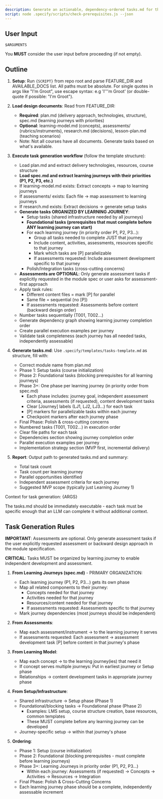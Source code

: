 ```yaml
---
description: Generate an actionable, dependency-ordered tasks.md for the learning module based on available instructional design artifacts.
script: node .specify/scripts/check-prerequisites.js --json
---
```


## User Input

```text
$ARGUMENTS
```

You **MUST** consider the user input before proceeding (if not empty).

## Outline

1. **Setup**: Run `{SCRIPT}` from repo root and parse FEATURE_DIR and AVAILABLE_DOCS list. All paths must be absolute. For single quotes in args like "I'm Groot", use escape syntax: e.g 'I'\''m Groot' (or double-quote if possible: "I'm Groot").

2. **Load design documents**: Read from FEATURE_DIR:
   - **Required**: plan.md (delivery approach, technologies, structure), spec.md (learning journeys with priorities)
   - **Optional**: learning-model.md (concepts), assessments/ (rubrics/instruments), research.md (decisions), lesson-plan.md (teaching scenarios)
   - Note: Not all courses have all documents. Generate tasks based on what's available.

3. **Execute task generation workflow** (follow the template structure):
   - Load plan.md and extract delivery technologies, resources, course structure
   - **Load spec.md and extract learning journeys with their priorities (P1, P2, P3, etc.)**
   - If learning-model.md exists: Extract concepts → map to learning journeys
   - If assessments/ exists: Each file → map assessment to learning journeys
   - If research.md exists: Extract decisions → generate setup tasks
   - **Generate tasks ORGANIZED BY LEARNING JOURNEY**:
     - Setup tasks (shared infrastructure needed by all journeys)
     - **Foundational tasks (prerequisites that must complete before ANY learning journey can start)**
     - For each learning journey (in priority order P1, P2, P3...):
       - Group all tasks needed to complete JUST that journey
       - Include content, activities, assessments, resources specific to that journey
       - Mark which tasks are [P] parallelizable
       - If assessments requested: Include assessment development specific to that journey
     - Polish/Integration tasks (cross-cutting concerns)
   - **Assessments are OPTIONAL**: Only generate assessment tasks if explicitly requested in the module spec or user asks for assessment-first approach
   - Apply task rules:
     - Different content files = mark [P] for parallel
     - Same file = sequential (no [P])
     - If assessments requested: Assessments before content (backward design order)
   - Number tasks sequentially (T001, T002...)
   - Generate dependency graph showing learning journey completion order
   - Create parallel execution examples per journey
   - Validate task completeness (each journey has all needed tasks, independently assessable)

4. **Generate tasks.md**: Use `.specify/templates/tasks-template.md` as structure, fill with:
   - Correct module name from plan.md
   - Phase 1: Setup tasks (course initialization)
   - Phase 2: Foundational tasks (blocking prerequisites for all learning journeys)
   - Phase 3+: One phase per learning journey (in priority order from spec.md)
     - Each phase includes: journey goal, independent assessment criteria, assessments (if requested), content development tasks
     - Clear [Journey] labels (LJ1, LJ2, LJ3...) for each task
     - [P] markers for parallelizable tasks within each journey
     - Checkpoint markers after each journey phase
   - Final Phase: Polish & cross-cutting concerns
   - Numbered tasks (T001, T002...) in execution order
   - Clear file paths for each task
   - Dependencies section showing journey completion order
   - Parallel execution examples per journey
   - Implementation strategy section (MVP first, incremental delivery)

5. **Report**: Output path to generated tasks.md and summary:
   - Total task count
   - Task count per learning journey
   - Parallel opportunities identified
   - Independent assessment criteria for each journey
   - Suggested MVP scope (typically just Learning Journey 1)

Context for task generation: {ARGS}

The tasks.md should be immediately executable - each task must be specific enough that an LLM can complete it without additional context.

## Task Generation Rules

**IMPORTANT**: Assessments are optional. Only generate assessment tasks if the user explicitly requested assessment or backward design approach in the module specification.

**CRITICAL**: Tasks MUST be organized by learning journey to enable independent development and assessment.

1. **From Learning Journeys (spec.md)** - PRIMARY ORGANIZATION:
   - Each learning journey (P1, P2, P3...) gets its own phase
   - Map all related components to their journey:
     - Concepts needed for that journey
     - Activities needed for that journey
     - Resources/content needed for that journey
     - If assessments requested: Assessments specific to that journey
   - Mark journey dependencies (most journeys should be independent)
   
2. **From Assessments**:
   - Map each assessment/instrument → to the learning journey it serves
   - If assessments requested: Each assessment → assessment development task [P] before content in that journey's phase
   
3. **From Learning Model**:
   - Map each concept → to the learning journey(ies) that need it
   - If concept serves multiple journeys: Put in earliest journey or Setup phase
   - Relationships → content development tasks in appropriate journey phase
   
4. **From Setup/Infrastructure**:
   - Shared infrastructure → Setup phase (Phase 1)
   - Foundational/blocking tasks → Foundational phase (Phase 2)
     - Examples: LMS setup, course structure creation, base resources, common templates
     - These MUST complete before any learning journey can be developed
   - Journey-specific setup → within that journey's phase

5. **Ordering**:
   - Phase 1: Setup (course initialization)
   - Phase 2: Foundational (blocking prerequisites - must complete before learning journeys)
   - Phase 3+: Learning Journeys in priority order (P1, P2, P3...)
     - Within each journey: Assessments (if requested) → Concepts → Activities → Resources → Integration
   - Final Phase: Polish & Cross-Cutting Concerns
   - Each learning journey phase should be a complete, independently assessable increment

